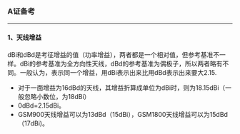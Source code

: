 ### A证备考

---

#### 1、天线增益

dBi和dBd是考征增益的值（功率增益），两者都是一个相对值，但参考基准不一样。dBi的参考基准为全方向性天线，dBd的参考基准为偶极子，所以两者略有不同。一般认为，表示同一个增益，用dBi表示出来比用dBd表示出来要大2.15.

-  对于一面增益为16dBd的天线，其增益折算成单位为dBi时，则为18.15dBi（一般忽略小数位，为18dBi）
- 0dBd=2.15dBi。
- GSM900天线增益可以为13dBd（15dBi），GSM1800天线增益可以为15dBd（17dBi)。